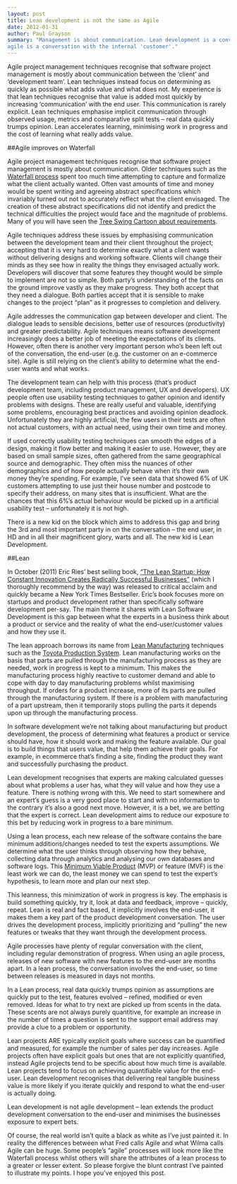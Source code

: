 ```yaml
---
layout: post
title: Lean development is not the same as Agile
date: 2012-01-31
author: Paul Grayson
summary: "Management is about communication. Lean development is a conversation with the end-user,
agile is a conversation with the internal 'customer'."
---
```

Agile project management techniques recognise that software project management is mostly about
communication between the ‘client’ and ‘development team’. Lean techniques instead focus on
determining as quickly as possible what adds value and what does not. My experience is that lean
techniques recognise that value is added most quickly by increasing ‘communication’ with the end
user. This communication is rarely explicit. Lean techniques emphasise implicit communication
through observed usage, metrics and comparative split tests – real data quickly trumps opinion.
Lean accelerates learning, minimising work in progress and the cost of learning what really adds
value.

##Agile improves on Waterfall

Agile project management techniques recognise that software project management is mostly about
communication. Older techniques such as the
[Waterfall process](http://en.wikipedia.org/wiki/Waterfall_model) spent too much time attempting to
capture and formalize what the client actually wanted. Often vast amounts of time and money would
be spent writing and agreeing abstract specifications which invariably turned out not to
accurately reflect what the client envisaged. The creation of these abstract specifications did
not identify and predict the technical difficulties the project would face and the magnitude of
problems. Many of you will have seen the
[Tree Swing Cartoon about requirements](http://www.businessballs.com/treeswing.htm).

Agile techniques address these issues by emphasising communication between the development team
and their client throughout the project; accepting that it is very hard to determine exactly what
a client wants without delivering designs and working software. Clients will change their minds
as they see how in reality the things they envisaged actually work. Developers will discover that
some features they thought would be simple to implement are not so simple. Both party’s
understanding of the facts on the ground improve vastly as they make progress. They both accept
that they need a dialogue. Both parties accept that it is sensible to make changes to the project
“plan” as it progresses to completion and delivery.

Agile addresses the communication gap between developer and client. The dialogue leads to sensible
decisions, better use of resources (productivity) and greater predictability. Agile techniques
means software development increasingly does a better job of meeting the expectations of its
clients. However, often there is another very important person who’s been left out of the
conversation, the end-user (e.g. the customer on an e-commerce site). Agile is still relying on
the client’s ability to determine what the end-user wants and what works.

The development team can help with this process (that’s product development team, including
product management, UX and developers). UX people often use usability testing techniques to
gather opinion and identify problems with designs. These are really useful and valuable,
identifying some problems, encouraging best practices and avoiding opinion deadlock.
Unfortunately they are highly artificial, the few users in their tests are often not actual
customers, with an actual need, using their own time and money.

If used correctly usability testing techniques can smooth the edges of a design, making it flow
better and making it easier to use. However, they are based on small sample sizes, often gathered
from the same geographical source and demographic. They often miss the nuances of other
demographics and of how people actually behave when it’s their own money they’re spending. For
example, I’ve seen data that showed 6% of UK customers attempting to use just their house number
and postcode to specify their address, on many sites that is insufficient. What are the chances
that this 6%’s actual behaviour would be picked up in a artificial usability test – unfortunately
it is not high.

There is a new kid on the block which aims to address this gap and bring the 3rd and most
important party in on the conversation – the end user, in HD and in all their magnificent glory,
warts and all. The new kid is Lean Development.

##Lean

In October (2011) Eric Ries’ best selling book,
[“The Lean Startup: How Constant Innovation Creates Radically Successful Businesses”](http://www.amazon.co.uk/Lean-Startup-Innovation-Successful-Businesses/dp/0670921602/ref=sr_1_1?ie=UTF8&qid=1328015656&sr=8-1)
(which I thoroughly recommend by the way) was released to critical acclaim and quickly became a
New York Times Bestseller. Eric’s book focuses more on
startups and product development rather than specifically software development per-say. The main
theme it shares with Lean Software Development is this gap between what the experts in a business
think about a product or service and the reality of what the end-user/customer values and how they
use it.

The lean approach borrows its name from [Lean Manufacturing](http://en.wikipedia.org/wiki/Lean_manufacturing)
techniques such as the [Toyota Production System](http://en.wikipedia.org/wiki/Toyota_Production_System).
Lean manufacturing works on the basis that parts are pulled through the
manufacturing process as they are needed, work in progress is kept to a minimum. This makes the
manufacturing process highly reactive to customer demand and able to cope with day to day
manufacturing problems whilst maximising throughput. If orders for a product increase, more of its
parts are pulled through the manufacturing system. If there is a problem with manufacturing of a
part upstream, then it temporarily stops pulling the parts it depends upon up through the
manufacturing process.

In software development we’re not talking about manufacturing but product development, the
process of determining what features a product or service should have, how it should work and
making the feature available. Our goal is to build things that users value, that help them
achieve their goals. For example, in ecommerce that’s finding a site, finding the product they
want and successfully purchasing the product.

Lean development recognises that experts are making calculated guesses about what problems a user
has, what they will value and how they use a feature. There is nothing wrong with this. We need
to start somewhere and an expert’s guess is a very good place to start and with no information to
the contrary it’s also a good next move. However, it is a bet, we are betting that the expert is
correct. Lean development aims to reduce our exposure to this bet by reducing work in progress to
a bare minimum.

Using a lean process, each new release of the software contains the bare minimum additions/changes
needed to test the experts assumptions. We determine what the user thinks through observing how
they behave, collecting data through analytics and analysing our own databases and software logs.
This [Minimum Viable Product](http://en.wikipedia.org/wiki/Minimum_viable_product) (MVP) or feature (MVF) is the least work we can do, the least money
we can spend to test the expert’s hypothesis, to learn more and plan our next step.

This leanness, this minimization of work in progress is key. The emphasis is build something
quickly, try it, look at data and feedback, improve – quickly, repeat. Lean is real and fact based,
it implicitly involves the end-user, it makes them a key part of the product development
conversation. The user drives the development process, implicitly prioritizing and “pulling” the
new features or tweaks that they want through the development process.

Agile processes have plenty of regular conversation with the client, including regular
demonstration of progress. When using an agile process, releases of new software with new
features to the end-user are months apart. In a lean process, the conversation involves the
end-user, so time between releases is measured in days not months.

In a Lean process, real data quickly trumps opinion as assumptions are quickly put to the test,
features evolved – refined, modified or even removed. Ideas for what to try next are picked up
from scents in the data. These scents are not always purely quantitive, for example an increase
in the number of times a question is sent to the support email address may provide a clue to a
problem or opportunity.

Lean projects ARE typically explicit goals where success can be quantified and measured, for
example the number of sales per day increases. Agile projects often have explicit goals but ones
that are not explicitly quantified, instead Agile projects tend to be specific about how much
time is available. Lean projects tend to focus on achieving quantifiable value for the end-user.
Lean development recognises that delivering real tangible business value is more likely if you
iterate quickly and respond to what the end-user is actually doing.

Lean development is not agile development – lean extends the product development conversation to
the end-user and minimises the businesses exposure to expert bets.

Of course, the real world isn’t quite a black as white as I’ve just painted it. In reality the
differences between what Fred calls Agile and what Wilma calls Agile can be huge. Some people’s
“agile” processes will look more like the Waterfall process whilst others will share the
attributes of a lean process to a greater or lesser extent. So please forgive the blunt contrast
I’ve painted to illustrate my points. I hope you’ve enjoyed this post.

